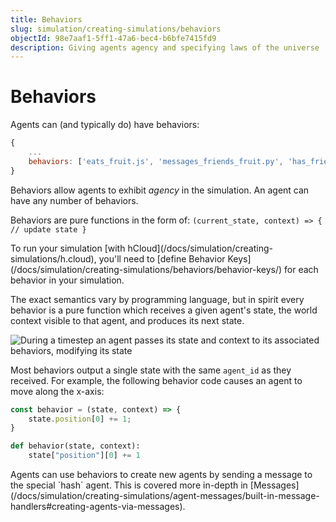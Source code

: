 ```yaml
---
title: Behaviors
slug: simulation/creating-simulations/behaviors
objectId: 98e7aaf1-5ff1-47a6-bec4-b6bfe7415fd9
description: Giving agents agency and specifying laws of the universe
---
```


# Behaviors

Agents can \(and typically do\) have behaviors:

```javascript
{
    ...
    behaviors: ['eats_fruit.js', 'messages_friends_fruit.py', 'has_friends.js']
}
```

Behaviors allow agents to exhibit _agency_ in the simulation. An agent can have any number of behaviors.

Behaviors are pure functions in the form of: `(current_state, context) => { // update state }`

<Hint style="warning">
To run your simulation [with hCloud](/docs/simulation/creating-simulations/h.cloud), you'll need to [define Behavior Keys](/docs/simulation/creating-simulations/behaviors/behavior-keys/) for each behavior in your simulation.
</Hint>

The exact semantics vary by programming language, but in spirit every behavior is a pure function which receives a given agent's state, the world context visible to that agent, and produces its next state.

![During a timestep an agent passes its state and context to its associated behaviors, modifying its state](https://cdn-us1.hash.ai/site/docs/untitled-4-.png)

Most behaviors output a single state with the same `agent_id` as they received. For example, the following behavior code causes an agent to move along the x-axis:

<Tabs>
<Tab title="JavaScript" >

```javascript
const behavior = (state, context) => {
    state.position[0] += 1;
}
```

</Tab >

<Tab title="Python" >

```python
def behavior(state, context):
    state["position"][0] += 1
```

</Tab>
</Tabs>

<Hint style="info">
Agents can use behaviors to create new agents by sending a message to the special `hash` agent. This is covered more in-depth in [Messages](/docs/simulation/creating-simulations/agent-messages/built-in-message-handlers#creating-agents-via-messages).
</Hint>
